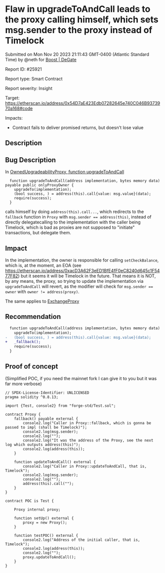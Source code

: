 
# Flaw in upgradeToAndCall leads to the proxy calling himself, which sets msg.sender to the proxy instead of Timelock

Submitted on Mon Nov 20 2023 21:11:43 GMT-0400 (Atlantic Standard Time) by @neth for [Boost | DeGate](https://immunefi.com/bounty/boosteddegatebugbounty/)

Report ID: #25921

Report type: Smart Contract

Report severity: Insight

Target: https://etherscan.io/address/0x54D7aE423Edb07282645e740C046B9373970a168#code

Impacts:
- Contract fails to deliver promised returns, but doesn't lose value

## Description
## Bug Description
In [OwnedUpgradeabilityProxy, function upgradeToAndCall](https://github.com/degatedev/protocols/blob/c8961f2cd354a6578bb332337f983ab4c39c1806/packages/loopring_v3/contracts/thirdparty/proxies/OwnedUpgradabilityProxy.sol#L87) 

```solidity
  function upgradeToAndCall(address implementation, bytes memory data) payable public onlyProxyOwner {
    upgradeTo(implementation);
    (bool success, ) = address(this).call{value: msg.value}(data);
    require(success);
  }
```

calls himself by doing `address(this).call...`, which redirects to the `fallback` function in `Proxy` with `msg.sender == address(this)`, instead of directly delegatecalling to the implementation with the caller being Timelock, which is bad as proxies are not supposed to "initiate" transactions, but delegate them.

## Impact
In the implementation, the owner is responsible for calling `setCheckBalance`, which is, at the moment, an EOA (see https://etherscan.io/address/0xacD3A62F3eED1BfE4fF0eC8240d645c1F5477F82) but it seems it will be Timelock in the future. That means it is NOT, by any means, the proxy, so trying to update the implementation via `upgradeToAndCall` will revert, as the modifier will check for `msg.sender == owner` with `owner != address(proxy)`.

The same applies to [ExchangeProxy](https://etherscan.io/address/0x9C07A72177c5A05410cA338823e790876E79D73B?utm_source=immunefi#code)

## Recommendation

```diff
  function upgradeToAndCall(address implementation, bytes memory data) payable public onlyProxyOwner {
    upgradeTo(implementation);
-   (bool success, ) = address(this).call{value: msg.value}(data);
+   _fallback();
    require(success);
  }
```
        
## Proof of concept
(Simplified POC, if you need the mainnet fork I can give it to you but it was far more verbose)

```solidity
// SPDX-License-Identifier: UNLICENSED
pragma solidity ^0.8.13;

import {Test, console2} from "forge-std/Test.sol";

contract Proxy {
    fallback() payable external {
        console2.log("Caller in Proxy::fallback, which is gonna be passed to impl (shall be Timelock)");
        console2.log(msg.sender);
        console2.log("");
        console2.log("It was the address of the Proxy, see the next log which outputs address(this)");
        console2.log(address(this));
    }

    function updateToAndCall() external {
        console2.log("Caller in Proxy::updateToAndCall, that is, Timelock");
        console2.log(msg.sender);
        console2.log("");
        address(this).call("");
    } 
}

contract POC is Test {

    Proxy internal proxy;

    function setUp() external {
        proxy = new Proxy();
    }

    function testPOC() external {
        console2.log("Address of the initial caller, that is, Timelock");
        console2.log(address(this));
        console2.log("");
        proxy.updateToAndCall();
    } 
}
```